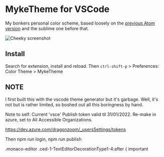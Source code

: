 # MykeTheme for VSCode

My bonkers personal color scheme, based loosely on the [previous Atom version](https://github.com/entozoon/atom-myke-theme-syntax) and the sublime one before that.

![Cheeky screenshot](https://i.imgur.com/xUooK1R.png)

## Install

Search for extension, install and reload. Then `ctrl-shift-p` > Preferences: Color Theme > MykeTheme

## NOTE

I first built this with the vscode theme generator but it's garbage. Well, it's not but is rather limited, so boshed out all this boringness by hand.

Note to self: Current 'vsce' Publish token valid til 31/01/2022. Re-make in azure, set to All Accessible Organizations.

https://dev.azure.com/dragonzoom/_usersSettings/tokens

Then npm run login, npm run publish

.monaco-editor .ced-1-TextEditorDecorationType1-4:after {
important
